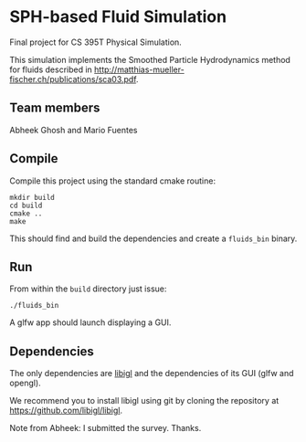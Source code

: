 # SPH-based Fluid Simulation

Final project for CS 395T Physical Simulation.

This simulation implements the Smoothed Particle Hydrodynamics method for fluids described in http://matthias-mueller-fischer.ch/publications/sca03.pdf.

## Team members

Abheek Ghosh and Mario Fuentes

## Compile

Compile this project using the standard cmake routine:

    mkdir build
    cd build
    cmake ..
    make

This should find and build the dependencies and create a `fluids_bin` binary.

## Run

From within the `build` directory just issue:

    ./fluids_bin

A glfw app should launch displaying a GUI.

## Dependencies

The only dependencies are [libigl](libigl.github.io/libigl/) and the dependencies of its GUI (glfw and opengl).

We recommend you to install libigl using git by cloning the repository at https://github.com/libigl/libigl.

Note from Abheek: I submitted the survey. Thanks. 